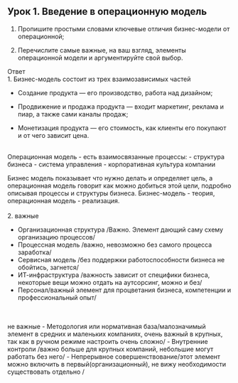 ## Урок 1. Введение в операционную модель
1. Пропишите простыми словами ключевые отличия бизнес-модели от операционной;

2. Перечислите самые важные, на ваш взгляд, элементы операционной модели и аргументируйте свой выбор.

Ответ<br>
    1. Бизнес-модель состоит из трех взаимозависимых частей

 - Создание продукта — его производство, работа над дизайном;

- Продвижение и продажа продукта — входит маркетинг, реклама и пиар, а также сами каналы продаж;

- Монетизация продукта — его стоимость, как клиенты его покупают и от чего зависит цена.<br>
<br>
Операционная модель - есть взаимосвязанные процессы:
- структура бизнеса 
- система управления
- корпоративная культура компании

Бизнес модель показывает что нужно делать и определяет цель, а операционная модель говорит как можно добиться этой цели, подробно описывая процессы и структуры бизнеса. 
Бизнес-модель - теория, операционная модель - реализация. 
<br>
<br>
2. важные
- Организационная структура /Важно. Элемент дающий саму схему организацию процессов/
- Процессная модель /важно, невозможно без самого процесса заработка/
- Сервисная модель /без поддержки работоспособности бизнеса не обойтись, загнется/
- ИТ-инфраструктура /важность зависит от специфики бизнеса, некоторые вещи можно отдать на аутсорсинг, можно и без/
- Персонал/важный элемент для процветания бизнеса, компетенции и профессиональный опыт/
<br>
<br>
не важные
- Методология или нормативная база/малозначимый элемент в средних и маленьких компаниях, очень важный в крупных, так как в ручном режиме настроить очень сложно/
- Внутренние контроли /важно больше для крупных компаний, небольшие могут работать без него/
- Непрерывное совершенствование/этот элемент можно включить в первый(организационный), не вижу необходимости существовать отдельно /

